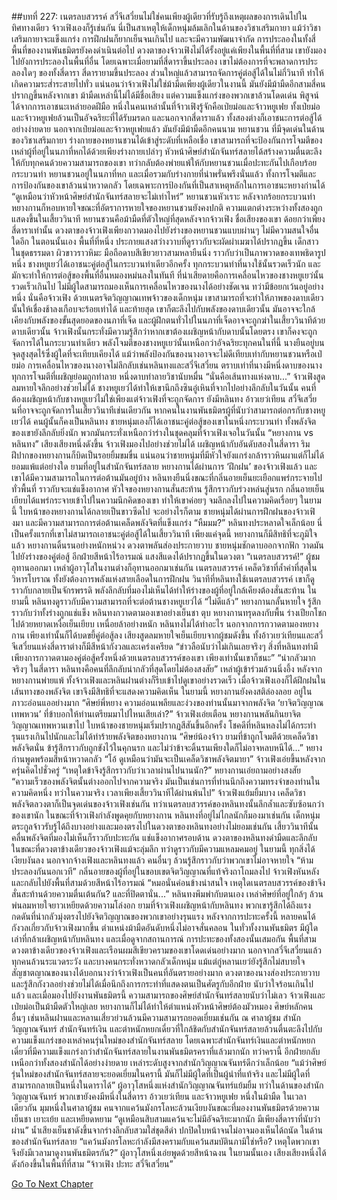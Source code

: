 ##บทที่ 227: เนตรลบสวรรค์
สวี๋จีเสวี๋ยนไม่ใช่คนเพียงผู้เดียวที่รับรู้ถึงเหตุผลของการเดินไปในทิศทางเดียว จ้าวเฟิงเองก็รู้เช่นกัน
นี่เป็นสาเหตุให้เด็กหนุ่มล้มเลิกในด้านของวิชาเสริมกายา แม้ว่าวิชาเสริมกายาจะแข็งแกร่ง การฝึกฝนก็ยากเย็นจนเกินไป และจะมีความพัฒนาจำกัด
การประลองในทั้งสี่พื้นที่ของงานพันธมิตรยังคงดำเนินต่อไป
ดวงตาของจ้าวเฟิงไม่ได้รั้งอยู่แค่เพียงในพื้นที่ที่สาม เขายังมองไปยังการประลองในพื้นที่อื่น
โดยเฉพาะเมื่อยามที่สี่ดาราขึ้นประลอง เขาไม่ต้องการที่จะพลาดการประลองใดๆ ของทั้งสี่ดารา
สี่ดารายามขึ้นประลอง ส่วนใหญ่แล้วสามารถจัดการคู่ต่อสู้ได้ในไม่กี่วินาที ทำให้เกิดความระส่ำระสายไปทั่ว
แน่นอนว่าจ้าวเฟิงไม่ใช่ม้ามืดเพียงผู้เดียวในงานนี้
มันยังมีม้ามืดอีกสามสี่คนปรากฏขึ้นหลังจากเขา ม้ามืดเหล่านี้ไม่ได้มีชื่อเสียง แต่ความแข็งแกร่งของพวกเขาล้วนโดดเด่น พิสูจน์ได้จากการเอาชนะเหล่ายอดฝีมือ
หนึ่งในคนเหล่านั้นที่จ้าวเฟิงรู้จักคือเป่ยม่อและจ้าวหยูเฟย
ทั้งเป่ยม่อและจ้าวหยูเฟยล้วนเป็นอัจฉริยะที่ได้รับมรดก และนอกจากสี่ดาราแล้ว ทั้งสองต่างก็เอาชนะการต่อสู้ได้อย่างง่ายดาย
นอกจากเป่ยม่อและจ้าวหยูเฟยแล้ว มันยังมีม้ามืดอีกคนนาม หยานชวน ที่มีจุดเด่นในด้านของวิชาเสริมกายา
ร่างกายของหยานชวนได้เข้าสู่ระดับที่เหลือเชื่อ เขาสามารถที่จะป้องกันการโจมตีของเหล่าผู้ที่อยู่ในนภาที่หกได้ด้วยเพียงร่างกายเปล่าๆ
หัวหน้าศิษย์สำนักจันทร์สลายได้สร้างความตื่นตะลึงให้กับทุกคนด้วยความสามารถของเขา ทว่ากลับต้องพ่ายแพ้ให้กับหยานชวนเมื่อปะทะกันไปเกือบร้อยกระบวนท่า
หยานชวนอยู่ในนภาที่หก และเมื่อรวมกับร่างกายที่น่าพรั่นพรึงนั่นแล้ว ทั้งการโจมตีและการป้องกันของเขาล้วนน่าหวาดกลัว โดยเฉพาะการป้องกันที่เป็นสาเหตุหลักในการเอาชนะหยางก่านได้
“ดูเหมือนว่าหัวหน้าศิษย์สำนักจันทร์สลายจะไม่เท่าไหร่”
หยานชวนหัวเราะ
หลังจากร้อยกระบวนท่า หยางกานก็หอบหายใจขณะที่อัตราการหายใจของหยานชวนยังคงปกติ
ความแตกต่างระหว่างทั้งสองถูกแสดงขึ้นในเสี้ยววินาที
หยานชวนคือม้ามืดที่ตัวใหญ่ที่สุดหลังจากจ้าวเฟิง ชื่อเสียงของเขา ด้อยกว่าเพียงสี่ดาราเท่านั้น
ดวงตาของจ้าวเฟิงเพียงกวาดมองไปยังร่างของหยานชวนแบบผ่านๆ ไม่มีความสนใจอื่นใดอีก
ในตอนนั้นเอง
พื้นที่ที่หนึ่ง ประกายแสงสว่างวาบที่ดูราวกับจะผัดผ่าเมฆาได้ปรากฏขึ้น
เด็กสาวในชุดธรรมดา ผิวขาวราวหิมะ มือถือดาบสีเขียวยาวสามหลายืนนิ่ง ราวกับว่าเป็นภาพวาดของเทพธิดารูปหนึ่ง
ชางหยูเยว่ได้เอาชนะคู่ต่อสู้ในกระบวนท่าเดียวอีกครั้ง
ทุกกระบวนท่าที่นางใช้นั้นรวดเร็วนัก และมักจะทำให้การต่อสู้ของพื้นที่อื่นหมองหม่นลงในทันที
ที่น่าเสียดายคือการเคลื่อนไหวของชางหยูเยว่นั้นรวดเร็วเกินไป ไม่มีผู้ใดสามารถมองเห็นการเคลื่อนไหวของนางได้อย่างชัดเจน
ทว่ามีข้อยกเว้นอยู่อย่างหนึ่ง นั่นคือจ้าวเฟิง
ด้วยเนตรจิตวิญญาณเทพจ้าวของเด็กหนุ่ม เขาสามารถที่จะทำให้ภาพของดาบเดียวนั้นให้เชื่องช้าลงเกือบจะร้อยเท่าได้
และท้ายสุด เขาก็ตะลึงไปกับพลังของดาบเดียวนั้น
มันอาจจะใกล้เคียงกับพลังของขั้นสุดยอดของนภาที่เจ็ด
และผู้ฝึกตนทั่วไปในนภาที่เจ็ดอาจจะถูกฆ่าในเสี้ยววินาทีด้วยดาบเดียวนั้น
จ้าวเฟิงนั้นกระทั่งมีความรู้สึกว่าหากเขาต้องเผชิญหน้ากับดาบนั้นโดยตรง เขาก็คงจะถูกจัดการได้ในกระบวนท่าเดียว
พลังโจมตีของชางหยูเยว่นั้นเหนือกว่าอัจฉริยะทุกคนในที่นี้ นางยืนอยู่บนจุดสูงสุดไร้ซึ่งผู้ใดที่จะเทียบเคียงได้
แม้ว่าพลังป้องกันของนางอาจจะไม่ดีเทียบเท่ากับหยานชวนหรือเป่ยม่อ การเคลื่อนไหวของนางอาจไม่ลึกลับเช่นหลินทงและสวี๋จีเสวี๋ยน
ตราบเท่าที่นางมีหนึ่งดาบของนาง ทุกการโจมตีที่เผชิญย่อมถูกทำลาย
หนึ่งดาบทำลายวิชานับหมื่น
“นั่นคือเส้นทางแห่งดาบ...”
จ้าวเฟิงสูดลมหายใจลึกอย่างช่วยไม่ได้ ชางหยูเยว่ได้ทำให้เขานึกถึงซินอู๋เหินที่จากไปอย่างลึกลับในวันนั้น
คนที่ต้องเผชิญหน้ากับชางหยูเยว่ไม่ใช่เพียงแต่จ้าวเฟิงที่จะถูกจัดการ ยังมีหลินทง อ้าวเยว่เทียน สวี๋จีเสวี๋ยนที่อาจจะถูกจัดการในเสี้ยววินาทีเช่นเดียวกัน
หากคนในงานพันธมิตรผู้ที่นับว่าสามารถต่อกรกับชางหยูเยว่ได้ คนผู้นั้นก็คงเป็นหลินทง
ชายหนุ่มเองก็ได้เอาชนะคู่ต่อสู้ของเขาในหนึ่งกระบวนท่า
ทั้งพลังจิตของเขายังลึกลับยิ่งนัก พวกมันกระทั่งเหนือกว่าร่างในชุดคลุมที่จ้าวเฟิงเจอในวันนั้น
“หยางกาน vs หลินทง”
เสียงเสียงหนึ่งดังขึ้น
จ้าวเฟิงมองไปอย่างช่วยไม่ได้
เผชิญหน้ากับอันดับสองในสี่ดารา ริมฝีปากของหยางกานก็บิดเป็นรอยยิ้มขมขื่น
แน่นอนว่าชายหนุ่มที่มีหัวใจยังแกร่งกล้าราวหินผาแต่ก็ไม่ได้ยอมแพ้แต่อย่างใด
ยามที่อยู่ในสำนักจันทร์สลาย หยางกานได้ผ่านการ ‘ฝึกฝน’ ของจ้าวเฟิงแล้ว และเขาได้มีความสามารถในการต่อต้านมันอยู่บ้าง
หลินทงยืนนิ่งขณะที่กลิ่นอายเย็นยะเยือกแพร่กระจายไปทั่วพื้นที่ ราวกับจะแช่แข็งอากาศ
หัวใจของหยางกานสั่นสะท้าน รู้สึกราวกับร่วงหล่นสู่นรก
กลิ่นอายเย็นเยียบได้แพร่กระจายเข้าไปในความนึกคิดของเขา ทำให้เขาค่อยๆ จมลึกลงไปในความคิดเรื่อยๆ
ในยามนี้ ใบหน้าของหยางกานได้กลายเป็นขาวซีดไป
จะอย่างไรก็ตาม ชายหนุ่มได้ผ่านการฝึกฝนของจ้าวเฟิงมา และมีความสามารถการต่อต้านเคล็ดพลังจิตที่แข็งแกร่ง
“หืมมม?”
หลินทงประหลาดใจเล็กน้อย นี่เป็นครั้งแรกที่เขาไม่สามารถเอาชนะคู่ต่อสู้ได้ในเสี้ยววินาที
เพียงแค่จุดนี้ หยางกานก็มีสิทธิที่จะภูมิใจแล้ว
หยางกานดิ้นรนอย่างหนักหน่วง ดวงตาพลันส่องประกายวาบ ชายหนุ่มชักดาบออกจากฟัก วาดมันไปยังร่างของคู่ต่อสู้
อีกฝ่ายสีหน้าไร้อารมณ์ แสงสีแดงได้ปรากฏขึ้นในดวงตา
“เนตรลบสวรรค์!”
ผู้ชมอุทานออกมา
เหล่าผู้อาวุโสในงานต่างก็อุทานออกมาเช่นกัน
เนตรลบสวรรค์
เคล็ดวิชาที่ล้ำค่าที่สุดในวิหารโบราณ ทั้งยังต้องการพลังแห่งสายเลือดในการฝึกฝน
วินาทีที่หลินทงใช้เนตรลบสวรรค์ เขาก็ดูราวกับกลายเป็นจักรพรรดิ พลังลึกลับที่มองไม่เห็นได้ทำให้ร่างของผู้ที่อยู่ใกล้เคียงต้องสั่นสะท้าน
ในยามนี้ หลินทงดูราวกับมีความสามารถที่จะต่อต้านชางหยูเยว่ได้
“ไม่ดีแล้ว”
หยางกานกลั้นหายใจ รู้สึกราวกับว่าทั้งร่างถูกแช่แข็ง
หลินทงกวาดตามองเขาอย่างเย็นชา
ตุบ
หยางกานทรุดลงกับพื้น ร่างเปียกโชกไปด้วยหยาดเหงื่อเย็นเยียบ เหนื่อยล้าอย่างหนัก
หลินทงไม่ได้ทำอะไร นอกจากการกวาดตามองหยางกาน เพียงเท่านั้นก็ได้บดขยี้คู่ต่อสู้ลง
เสียงสูดลมหายใจเย็นเยียบจากผู้ชมดังขึ้น
ทั้งอ้าวเยว่เทียนและสวี๋จีเสวี๋ยนแห่งสี่ดาราต่างก็มีสีหน้ากังวลและเคร่งเครียด
“ข่าวลือนับว่าไม่เกินเลยจริงๆ สิ่งที่หลินทงทำมีเพียงการกวาดตามองคู่ต่อสู้ครั้งหนึ่งด้วยเนตรลบสวรรค์ของเขา เพียงเท่านั้นเขาก็ชนะ”
“น่ากลัวมากจริงๆ ในสี่ดารา หลินทงคือคนที่ลึกลับน่ากลัวที่สุดโดยไม่ต้องสงสัย”
เหล่าผู้เข้าร่วมล้วนนิ่งอึ้ง
หลังจากหยางกานพ่ายแพ้ ทั้งจ้าวเฟิงและหลินฝานต่างก็รีบเข้าไปดูเขาอย่างรวดเร็ว
เมื่อจ้าวเฟิงเองก็ได้ฝึกฝนในเส้นทางของพลังจิต เขาจึงมีสิทธิที่จะแสดงความคิดเห็น
ในยามนี้ หยางกานยังคงสติล่องลอย อยู่ในภาวะอ่อนแออย่างมาก
“ศิษย์พี่หยาง ความอ่อนเพลียและง่วงของท่านนั้นมาจากพลังจิต ‘ยาจิตวิญญาณเทพหวน’ ที่ข้าบอกให้ท่านเตรียมมาไปไหนเสียเล่า?”
จ้าวเฟิงเอ่ยเตือน
หยางกานพลันกินยาจิตวิญญาณเทพหวนเขาไป ใบหน้าของชายหนุ่มเริ่มปรากฏสีสันขึ้นอีกครั้ง
โชคดีที่หลินหลงไม่ได้กระทำรุนแรงเกินไปนักและไม่ได้ทำร้ายพลังจิตของหยางกาน
“ศิษย์น้องจ้าว ยามที่ข้าถูกโจมตีด้วยเคล็ดวิชาพลังจิตนั่น ข้ารู้สึกราวกับถูกขังไว้ในคุกนรก และไม่ว่าข้าจะดิ้นรนเพียงใดก็ไม่อาจหลบหนีได้...”
หยางก่านพูดพร้อมสีหน้าหวาดกลัว
“โอ้ ดูเหมือนว่ามันจะเป็นเคล็ดวิชาพลังจิตมายา”
จ้าวเฟิงเอ่ยขึ้นหลังจากครุ่นคิดไปชั่วครู่
“เหตุใดข้าจึงรู้สึกราวกับว่าเวลาผ่านไปนานนัก?”
หยางกานเอ่ยถามอย่างสงสัย
“ความเร็วของพลังจิตนั้นต่างออกไปจากความจริง มันเป็นเช่นการที่ท่านนึกถึงความทรงจำของท่านในความคิดหนึ่ง ทว่าในความจริง เวลาเพียงเสี้ยววินาทีได้ผ่านพ้นไป”
จ้าวเฟิงแย้มยิ้มบาง
เคล็ดวิชาพลังจิตลวงตาก็เป็นจุดเด่นของจ้าวเฟิงเช่นกัน
ทว่าเนตรลบสวรรค์ของหลินทงนั้นลึกล้ำและซับซ้อนกว่าของเขานัก
ในขณะที่จ้าวเฟิงกำลังพูดคุยกับหยางกาน หลินทงที่อยู่ไม่ไกลนักก็มองมาเช่นกัน
เด็กหนุ่มตระกูลจ้าวรับรู้ได้ถึงบางอย่างและมองตรงไปในดวงตาของหลินทงอย่างไม่ยอมเช่นกัน
เสี้ยววินาทีนั้น คลื่นพลังจิตที่มองไม่เห็นก็ราวกับปะทะกัน แช่แข็งอากาศรอบด้าน
ดวงตาของหลินทงดำมืดและลึกลับ
ในขณะที่ดวงตาข้างเดียวของจ้าวเฟิงแม้จะลุ่มลึก ทว่าดูราวกับมีความแหลมคมอยู่
ในยามนี้
ทุกสิ่งได้เงียบงันลง
นอกจากจ้างเฟิงและหลินทงแล้ว คนอื่นๆ ล้วนรู้สึกราวกับว่าพวกเขาไม่อาจหายใจ
“ห้ามประลองกันนอกเวที”
กลิ่นอายของผู้ที่อยู่ในขอบเขตจิตวิญญาณที่แท้จริงถาโถมลงไป
จ้าวเฟิงหันหลังและกลับไปยังพื้นที่สามด้วยสีหน้าไร้อารมณ์
“หมอนั่นค่อนข้างน่าสนใจ เหตุใดเนตรลบสวรรค์ของข้าจึงสั่นสะท้านด้วยความตื่นเต้นกัน? และที่ปิดตานั่น...”
หลินทงพึมพำกับตนเอง
เหล่าศิษย์ที่อยู่ใกล้ๆ ล้วนพ่นลมหายใจยาวเหยียดด้วยความโล่งอก
ยามที่จ้าวเฟิงเผชิญหน้ากับหลินทง พวกเขารู้สึกได้ถึงแรงกดดันที่น่ากลัวมุ่งตรงไปยังจิตวิญญาณของพวกเขาอย่างรุนแรง
หลังจากการปะทะครั้งนี้ หลายคนได้กังวลเกี่ยวกับจ้าวเฟิงมากขึ้น
ตำแหน่งม้ามืดอันดับหนึ่งไม่อาจสั่นคลอน
ในทั่วทั้งงานพันธมิตร มีผู้ใดเล่าที่กล้าเผชิญหน้ากับหลินทง
และเมื่อดูจากสถานการณ์ การปะทะของทั้งสองนั้นเสมอกัน
พื้นที่สาม
ดวงตาข้างเดียวของจ้าวเฟิงและเรือนผมสีเขียวครามของเขาโดดเด่นอย่างมาก
นอกจากสวี๋จีเสวี๋ยนแล้ว ทุกคนล้วนระแวดระวัง และบางคนกระทั่งหวาดกลัวเด็กหนุ่ม
แม้แต่กู่หลานเยว่ยังรู้สึกไม่สบายใจ สัญชาตญาณของนางได้บอกนางว่าจ้าวเฟิงเป็นคนที่อันตรายอย่างมาก
ดวงตาของนางส่องประกายวาบและรู้สึกกังวลอย่างช่วยไม่ได้เมื่อนึกถึงการกระทำที่แสดงตนเป็นศัตรูกับอีกฝ่าย นับว่าใจร้อนเกินไปแล้ว
และเมื่อมองไปยังงานพันธมิตรนี้ ความสามารถของศิษย์สำนักจันทร์สลายนับว่าไม่เลว
จ้าวเฟิงและเป่ยม่อเป็นม้ามืดตัวใหญ่เลย หยางกานก็ไม่ได้ทำให้ตำแหน่งหัวหน้าศิษย์ต้องมัวหมอง ศิษย์หลักคนอื่นๆ เช่นหลินฝานและหลานเสี่ยวย่วนล้วนมีความสามารถยอดเยี่ยมเช่นกัน
ณ ศาลาผู้ชม
สำนักวิญญาณจันทร์ สำนักจันทร์เงิน และตำหนักหยกเดี่ยวที่ใกล้ชิดกับสำนักจันทร์สลายล้วนตื่นตะลึงไปกับความแข็งแกร่งของเหล่าคนรุ่นใหม่ของสำนักจันทร์สลาย
โดยเฉพาะสำนักจันทร์เงินและตำหนักหยกเดี่ยวที่มีความแข็งแกร่งกว่าสำนักจันทร์สลายในงานพันธมิตรคราที่แล้วมากนัก
ทว่าครานี้ อีกฝ่ายกลับเหนือกว่าทั้งสองสำนักได้อย่างง่ายดาย
เหล่าระดับสูงจากสำนักวิญญาณจันทร์ดีกว่าเล็กน้อย
“แม้ว่าศิษย์รุ่นใหม่ของสำนักจันทร์สลายจะยอดเยี่ยมในครานี้ มันก็ไม่มีผู้ใดที่เป็นผู้นำที่แท้จริง และไม่มีผู้ใดที่สามารถกลายเป็นหนึ่งในดาราได้”
ผู้อาวุโสหนึ่งแห่งสำนักวิญญาณจันทร์แย้มยิ้ม
ทว่าในด้านของสำนักวิญญาณจันทร์ พวกเขายังคงมีหนึ่งในสี่ดารา อ้าวเยว่เทียน และจ้าวหยูเฟย หนึ่งในม้ามืด
ในเวลาเดียวกัน
มุมหนึ่งในศาลาผู้ชม
คนจากแคว้นมังกรโลหะล้วนเงียบงันขณะที่มองงานพันธมิตรด้วยความเย็นชา เยาะเย้ย และเหยียดหยาม
“ดูเหมือนสิบสามแคว้นจะไม่มีอัจฉริยะมากนัก มีเพียงสี่ดาราที่นับว่าผ่าน”
น้ำเสียงเย็นชาดังขึ้นจากร่างลึกลับสวมใส่ชุดสีดำ ปกปิดใบหน้าจนไม่อาจมองเห็นได้ถนัด
ในด้านของสำนักจันทร์สลาย
“แคว้นมังกรโลหะกำลังมีสงครามกับแคว้นสมบัตินภามิใช่หรือ? เหตุใดพวกเขาจึงยังมีเวลามาดูงานพันธมิตรกัน?”
ผู้อาวุโสหนึ่งเอ่ยพูดด้วยสีหน้าฉงน
ในยามนั้นเอง
เสียงเสียงหนึ่งได้ดังก้องขึ้นในพื้นที่ที่สาม “จ้าวเฟิง ปะทะ สวี๋จีเสวี๋ยน”


[Go To Next Chapter]( ./7.md)
